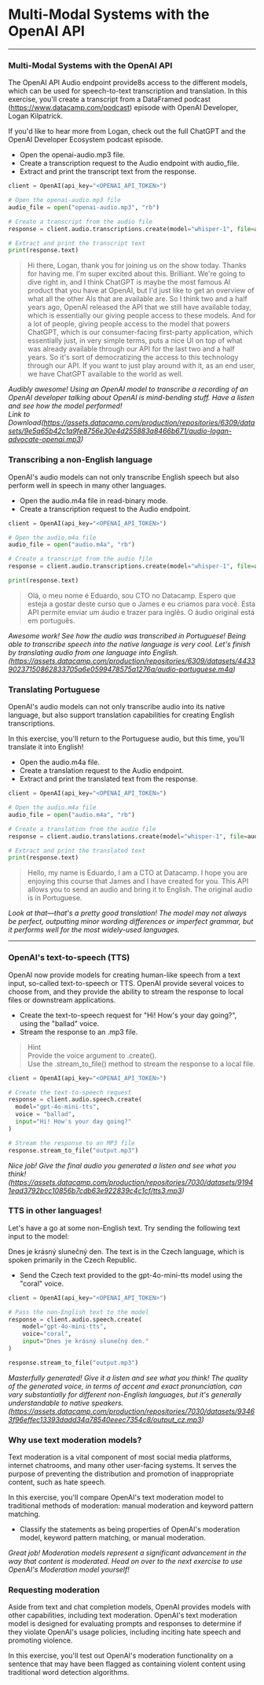 # Multi-Modal Systems with the OpenAI API
---
### Multi-Modal Systems with the OpenAI API
The OpenAI API Audio endpoint provide8s access to the different models, which can be used for speech-to-text transcription and translation. In this exercise, you'll create a transcript from a DataFramed podcast (https://www.datacamp.com/podcast) episode with OpenAI Developer, Logan Kilpatrick.

If you'd like to hear more from Logan, check out the full ChatGPT and the OpenAI Developer Ecosystem podcast episode.
* Open the openai-audio.mp3 file.
* Create a transcription request to the Audio endpoint with audio_file.
* Extract and print the transcript text from the response.
```Python
client = OpenAI(api_key="<OPENAI_API_TOKEN>")

# Open the openai-audio.mp3 file
audio_file = open("openai-audio.mp3", "rb")

# Create a transcript from the audio file
response = client.audio.transcriptions.create(model="whisper-1", file=audio_file)

# Extract and print the transcript text
print(response.text)
```
> Hi there, Logan, thank you for joining us on the show today. Thanks for having me. I'm super excited about this. Brilliant. We're going to dive right in, and I think ChatGPT is maybe the most famous AI product that you have at OpenAI, but I'd just like to get an overview of what all the other AIs that are available are. So I think two and a half years ago, OpenAI released the API that we still have available today, which is essentially our giving people access to these models. And for a lot of people, giving people access to the model that powers ChatGPT, which is our consumer-facing first-party application, which essentially just, in very simple terms, puts a nice UI on top of what was already available through our API for the last two and a half years. So it's sort of democratizing the access to this technology through our API. If you want to just play around with it, as an end user, we have ChatGPT available to the world as well.

*Audibly awesome! Using an OpenAI model to transcribe a recording of an OpenAI developer talking about OpenAI is mind-bending stuff. Have a listen and see how the model performed!   
Link to Download(https://assets.datacamp.com/production/repositories/6309/datasets/9e5a65b42c1a9fe8756e30e4d255883a8466b671/audio-logan-advocate-openai.mp3)*

### Transcribing a non-English language
OpenAI's audio models can not only transcribe English speech but also perform well in speech in many other languages.
* Open the audio.m4a file in read-binary mode.
* Create a transcription request to the Audio endpoint.
```python
client = OpenAI(api_key="<OPENAI_API_TOKEN>")

# Open the audio.m4a file
audio_file = open("audio.m4a", "rb")

# Create a transcript from the audio file
response = client.audio.transcriptions.create(model="whisper-1", file=audio_file)

print(response.text)
```
> Olá, o meu nome é Eduardo, sou CTO no Datacamp. Espero que esteja a gostar deste curso que o James e eu criamos para você. Esta API permite enviar um áudio e trazer para inglês. O áudio original está em português.

*Awesome work! See how the audio was transcribed in Portuguese! Being able to transcribe speech into the native language is very cool. Let's finish by translating audio from one language into English.(https://assets.datacamp.com/production/repositories/6309/datasets/443390237150862833705a6e0599478575a1276a/audio-portuguese.m4a)*

### Translating Portuguese
OpenAI's audio models can not only transcribe audio into its native language, but also support translation capabilities for creating English transcriptions.

In this exercise, you'll return to the Portuguese audio, but this time, you'll translate it into English!
* Open the audio.m4a file.
* Create a translation request to the Audio endpoint.
* Extract and print the translated text from the response.
```python
client = OpenAI(api_key="<OPENAI_API_TOKEN>")

# Open the audio.m4a file
audio_file = open("audio.m4a", "rb")

# Create a translation from the audio file
response = client.audio.translations.create(model="whisper-1", file=audio_file)

# Extract and print the translated text
print(response.text)
```
> Hello, my name is Eduardo, I am a CTO at Datacamp. I hope you are enjoying this course that James and I have created for you. This API allows you to send an audio and bring it to English. The original audio is in Portuguese.

*Look at that—that's a pretty good translation! The model may not always be perfect, outputting minor wording differences or imperfect grammar, but it performs well for the most widely-used languages.*

---

### OpenAI's text-to-speech (TTS)
OpenAI now provide models for creating human-like speech from a text input, so-called text-to-speech or TTS. OpenAI provide several voices to choose from, and they provide the ability to stream the response to local files or downstream applications.
* Create the text-to-speech request for "Hi! How's your day going?", using the "ballad" voice.
* Stream the response to an .mp3 file.
> Hint   
> Provide the voice argument to .create().   
> Use the .stream_to_file() method to stream the response to a local file.    
```python
client = OpenAI(api_key="<OPENAI_API_TOKEN>")

# Create the text-to-speech request
response = client.audio.speech.create(
  model="gpt-4o-mini-tts",
  voice = "ballad",
  input="Hi! How's your day going?"
)

# Stream the response to an MP3 file
response.stream_to_file("output.mp3")
```
*Nice job! Give the final audio you generated a listen and see what you think!(https://assets.datacamp.com/production/repositories/7030/datasets/91941ead3792bcc10856b7cdb63e922839c4c1cf/tts3.mp3)*

### TTS in other languages!
Let's have a go at some non-English text. Try sending the following text input to the model:

Dnes je krásný slunečný den.
The text is in the Czech language, which is spoken primarily in the Czech Republic.
* Send the Czech text provided to the gpt-4o-mini-tts model using the "coral" voice.
```python
client = OpenAI(api_key="<OPENAI_API_TOKEN>")

# Pass the non-English text to the model
response = client.audio.speech.create(
    model="gpt-4o-mini-tts",
    voice="coral",
    input="Dnes je krásný slunečný den."
)

response.stream_to_file("output.mp3")
```
*Masterfully generated! Give it a listen and see what you think! The quality of the generated voice, in terms of accent and exact pronunciation, can vary substantially for different non-English languages, but it's generally understandable to native speakers.(https://assets.datacamp.com/production/repositories/7030/datasets/93463f96effec13393dadd34a78540eeec7354c8/output_cz.mp3)*

### Why use text moderation models?
Text moderation is a vital component of most social media platforms, internet chatrooms, and many other user-facing systems. It serves the purpose of preventing the distribution and promotion of inappropriate content, such as hate speech.

In this exercise, you'll compare OpenAI's text moderation model to traditional methods of moderation: manual moderation and keyword pattern matching.
* Classify the statements as being properties of OpenAI's moderation model, keyword pattern matching, or manual moderation.

*Great job! Moderation models represent a significant advancement in the way that content is moderated. Head on over to the next exercise to use OpenAI's Moderation model yourself!*

### Requesting moderation
Aside from text and chat completion models, OpenAI provides models with other capabilities, including text moderation. OpenAI's text moderation model is designed for evaluating prompts and responses to determine if they violate OpenAI's usage policies, including inciting hate speech and promoting violence.

In this exercise, you'll test out OpenAI's moderation functionality on a sentence that may have been flagged as containing violent content using traditional word detection algorithms.
